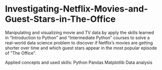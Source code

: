 # Investigating-Netflix-Movies-and-Guest-Stars-in-The-Office
Manipulating and visualizing movie and TV data by apply the skills learned in “Introduction to Python” and “Intermediate Python” courses to solve a real-world data science problem to discover if Netflix’s movies are getting shorter over time and which guest stars appear in the most popular episode of "The Office".

Applied concepts and used skills: Python 	Pandas 	Matplotlib 	Data analysis 
